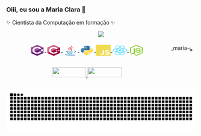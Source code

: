 ### Oiii, eu sou a Maria Clara 👋

✨ Cientista da Computação em formação ✨

<div align="center">
  <a href="https://github.com/mariaclara-rs">
  <img height="180em" src="https://github-readme-stats.vercel.app/api/top-langs/?username=mariaclara-rs&layout=compact&langs_count=7&theme=dracula"/>
</div>
  
<div align="center" style="display: inline_block"><br>
  <img align="center" alt="marai-C" height="30" width="40" src="https://raw.githubusercontent.com/devicons/devicon/master/icons/csharp/csharp-original.svg">
  <img align="center" alt="maria-Cplusplus" height="30" width="40" src="https://raw.githubusercontent.com/devicons/devicon/master/icons/cplusplus/cplusplus-original.svg">
  <img align="center" alt="maria-React" height="30" width="40" src="https://raw.githubusercontent.com/devicons/devicon/master/icons/java/java-original.svg">
  <img align="center" alt="maria-Python" height="30" width="40" src="https://raw.githubusercontent.com/devicons/devicon/master/icons/python/python-original.svg">
  <img align="center" alt="maria-Js" height="30" width="40" src="https://raw.githubusercontent.com/devicons/devicon/master/icons/javascript/javascript-plain.svg">
  <img align="center" alt="maria-React" height="30" width="40" src="https://raw.githubusercontent.com/devicons/devicon/master/icons/react/react-original.svg">
  <img align="center" alt="maria-Node" height="30" width="40" src="https://raw.githubusercontent.com/devicons/devicon/master/icons/nodejs/nodejs-original.svg">
  <img align="right" alt="maria-gif" height="120" style="border-radius:50px;" src="https://media1.giphy.com/media/3o7WIx7urV838kHFzW/giphy.gif">
</div>
  
##
<div align="center">
  <a href = "mailto:mariaclara.rgs@gmail.com">
    <img height="27" width="90"  src="https://img.shields.io/badge/-Gmail-%23333?style=for-the-badge&logo=gmail&logoColor=red" target="_blank">
  </a>
  <a href="https://www.linkedin.com/in/mariaclararodriguessimao" target="_blank">
    <img height="27" width="90" src="https://img.shields.io/badge/-LinkedIn-%230077B5?style=for-the-badge&logo=linkedin&logoColor=white" target="_blank">
  </a>
  
  ![Snake animation](https://github.com/mariaclara-rs/mariaclara-rs/blob/output/github-contribution-grid-snake.svg)
  </div>



